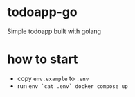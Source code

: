# todoapp-go
Simple todoapp built with golang

# how to start
- copy `env.example` to `.env`
- run ``env `cat .env` docker compose up``

